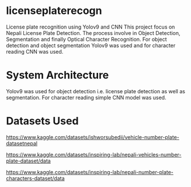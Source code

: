 # licenseplaterecogn
License plate recognition using Yolov9 and CNN
This project focus on Nepali License Plate Detection. The process involve in Object Detection, Segmentation and finally Optical Character Recognition. For object detection and object segmentation Yolov9 was used and for character reading CNN was used.

# System Architecture
Yolov9 was used for object detection i.e. license plate detection as well as segmentation.
For character reading simple CNN model was used.

# Datasets Used
https://www.kaggle.com/datasets/ishworsubedii/vehicle-number-plate-datasetnepal

https://www.kaggle.com/datasets/inspiring-lab/nepali-vehicles-number-plate-dataset/data

https://www.kaggle.com/datasets/inspiring-lab/nepali-number-plate-characters-dataset/data

